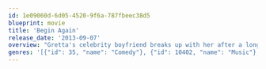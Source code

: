 ```yaml
---
id: 1e09060d-6d05-4520-9f6a-787fbeec38d5
blueprint: movie
title: 'Begin Again'
release_date: '2013-09-07'
overview: "Gretta's celebrity boyfriend breaks up with her after a long-term relationship, leaving the singer to find success on her own. With the help of record producer, Dan and hip-hop celebrity, Trouble Gum, Gretta strives to fulfil her musical ambitions."
genres: '[{"id": 35, "name": "Comedy"}, {"id": 10402, "name": "Music"}, {"id": 10749, "name": "Romance"}, {"id": 18, "name": "Drama"}]'
---
```

